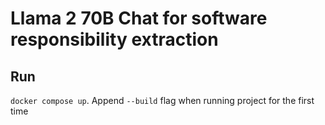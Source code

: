 # Llama 2 70B Chat for software responsibility extraction
## Run 
`docker compose up`. Append `--build` flag when running project for the first time